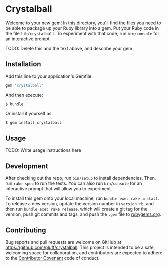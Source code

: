 # Crystalball

Welcome to your new gem! In this directory, you'll find the files you need to be able to package up your Ruby library into a gem. Put your Ruby code in the file `lib/crystalball`. To experiment with that code, run `bin/console` for an interactive prompt.

TODO: Delete this and the text above, and describe your gem

## Installation

Add this line to your application's Gemfile:

```ruby
gem 'crystalball'
```

And then execute:

    $ bundle

Or install it yourself as:

    $ gem install crystalball

## Usage

TODO: Write usage instructions here

## Development

After checking out the repo, run `bin/setup` to install dependencies. Then, run `rake spec` to run the tests. You can also run `bin/console` for an interactive prompt that will allow you to experiment.

To install this gem onto your local machine, run `bundle exec rake install`. To release a new version, update the version number in `version.rb`, and then run `bundle exec rake release`, which will create a git tag for the version, push git commits and tags, and push the `.gem` file to [rubygems.org](https://rubygems.org).

## Contributing

Bug reports and pull requests are welcome on GitHub at https://github.com/pluff/crystalball. This project is intended to be a safe, welcoming space for collaboration, and contributors are expected to adhere to the [Contributor Covenant](http://contributor-covenant.org) code of conduct.

